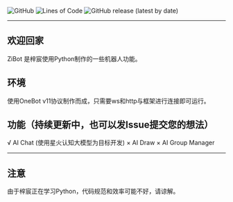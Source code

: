![GitHub](https://img.shields.io/github/license/zi-c/ZiBot?style=flat-square)
![Lines of Code](https://tokei.rs/b1/github/zi-c/ZiBot?category=code&label=Lines%20of%20Code&style=flat-square)
![GitHub release (latest by date)](https://img.shields.io/github/v/release/zi-c/ZiBot?style=flat-square)

---
## 欢迎回家
ZiBot 是梓宸使用Python制作的一些机器人功能。

## 环境
使用OneBot v11协议制作而成，只需要ws和http与框架进行连接即可运行。

## 功能（持续更新中，也可以发Issue提交您的想法）
√ AI Chat (使用星火认知大模型为目标开发)
× AI Draw
× AI Group Manager

---
## 注意
由于梓宸正在学习Python，代码规范和效率可能不好，请谅解。


